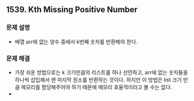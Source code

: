 ## 1539. Kth Missing Positive Number
### 문제 설명
- 배열 arr에 없는 양수 중에서 k번째 숫자를 반환해야 한다.
### 문제 해결
- 가장 쉬운 방법으로는 k 크기만큼의 리스트를 하나 선언하고, arr에 없는 숫자들을 하나씩 삽입해서 맨 마지막 원소를 반환하는 것이다. 하지만 이 방법은 list 크기 만큼 메모리를 할당해주어야 하기 때문에 메모리 효율적이라고 볼 수는 없다.
-